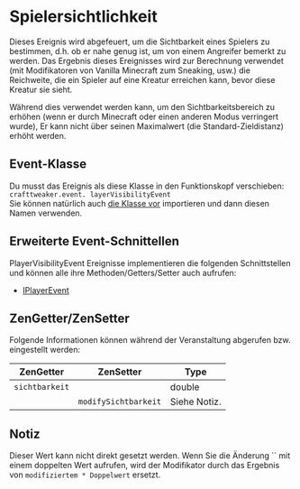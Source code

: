 # Spielersichtlichkeit

Dieses Ereignis wird abgefeuert, um die Sichtbarkeit eines Spielers zu bestimmen, d.h. ob er nahe genug ist, um von einem Angreifer bemerkt zu werden. Das Ergebnis dieses Ereignisses wird zur Berechnung verwendet (mit Modifikatoren von Vanilla Minecraft zum Sneaking, usw.) die Reichweite, die ein Spieler auf eine Kreatur erreichen kann, bevor diese Kreatur sie sieht.

Während dies verwendet werden kann, um den Sichtbarkeitsbereich zu erhöhen (wenn er durch Minecraft oder einen anderen Modus verringert wurde), Er kann nicht über seinen Maximalwert (die Standard-Zieldistanz) erhöht werden.

## Event-Klasse
Du musst das Ereignis als diese Klasse in den Funktionskopf verschieben:  
`crafttweaker.event. layerVisibilityEvent`  
Sie können natürlich auch [die Klasse vor](/AdvancedFunctions/Import/) importieren und dann diesen Namen verwenden.

## Erweiterte Event-Schnittellen
PlayerVisibilityEvent Ereignisse implementieren die folgenden Schnittstellen und können alle ihre Methoden/Getters/Setter auch aufrufen:

- [IPlayerEvent](/Vanilla/Events/Events/IPlayerEvent/)


## ZenGetter/ZenSetter
Folgende Informationen können während der Veranstaltung abgerufen bzw. eingestellt werden:

| ZenGetter      | ZenSetter            | Type         |
| -------------- | -------------------- | ------------ |
| `sichtbarkeit` |                      | double       |
|                | `modifySichtbarkeit` | Siehe Notiz. |

## Notiz

Dieser Wert kann nicht direkt gesetzt werden. Wenn Sie die Änderung `` mit einem doppelten Wert aufrufen, wird der Modifikator durch das Ergebnis von `modifiziertem * Doppelwert` ersetzt.
